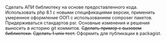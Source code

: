 Сделать АПИ библиотеку на основе предоставленного кода. 
Использовать php 8.1 с новыми спецификациями версии, применить умеренное оформление ООП с использованием composer пакетов. 
Придерживаться стандартов psr. 
Основные изменения и решения выносить в историю git коммитов. 
~~Сделать пример с вызовом библиотеки.~~ 
~~Сделать 1 unix тест.~~ 
Оформить для публикации в packagist.